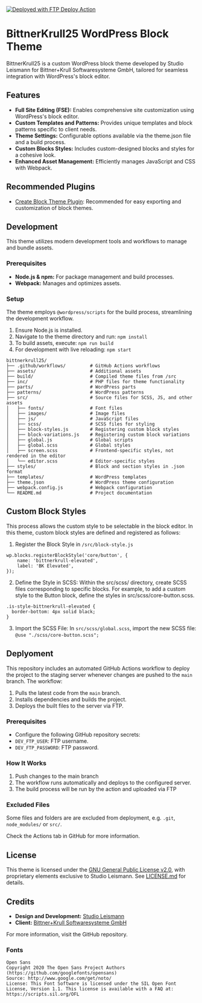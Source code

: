 [<img alt="Deployed with FTP Deploy Action" src="https://img.shields.io/badge/Deployed With-FTP DEPLOY ACTION-%3CCOLOR%3E?style=for-the-badge&color=0077b6">](https://github.com/SamKirkland/FTP-Deploy-Action)

# BittnerKrull25 WordPress Block Theme
BittnerKrull25 is a custom WordPress block theme developed by Studio Leismann for Bittner+Krull Softwaresysteme GmbH, tailored for seamless integration with WordPress's block editor.

## Features
- **Full Site Editing (FSE):** Enables comprehensive site customization using WordPress's block editor.
- **Custom Templates and Patterns:** Provides unique templates and block patterns specific to client needs.
- **Theme Settings:** Configurable options available via the theme.json file and a build process.
- **Custom Blocks Styles:** Includes custom-designed blocks and styles for a cohesive look.
- **Enhanced Asset Management:** Efficiently manages JavaScript and CSS with Webpack.

## Recommended Plugins
- [Create Block Theme Plugin](https://wordpress.org/plugins/create-block-theme/): Recommended for easy exporting and customization of block themes.

## Development
This theme utilizes modern development tools and workflows to manage and bundle assets.

### Prerequisites
- **Node.js & npm:** For package management and build processes.
- **Webpack:** Manages and optimizes assets.

### Setup
The theme employs `@wordpress/scripts` for the build process, streamlining the development workflow.

1. Ensure Node.js is installed.
2. Navigate to the theme directory and run:
   `npm install`
4. To build assets, execute:
   `npm run build`
5. For development with live reloading:
   `npm start`

```
bittnerkrull25/
├── .github/workflows/         # GitHub Actions workflows
├── assets/                    # Additional assets
├── build/                     # Compiled theme files from /src
├── inc/                       # PHP files for theme functionality
├── parts/                     # WordPress parts
├── patterns/                  # WordPress patterns
├── src/                       # Source files for SCSS, JS, and other assets
│   ├── fonts/                 # Font files
│   ├── images/                # Image files
│   ├── js/                    # JavaScript files
│   ├── scss/                  # SCSS files for styling
│   ├── block-styles.js        # Registering custom block styles
│   ├── block-variations.js    # Registering custom block variations
│   ├── global.js              # Global scripts
│   ├── global.scss            # Global styles
│   ├── screen.scss            # Frontend-specific styles, not rendered in the editor
│   └── editor.scss            # Editor-specific styles
├── styles/                    # Block and section styles in .json format
├── templates/                 # WordPress templates
├── theme.json                 # WordPress theme configuration
├── webpack.config.js          # Webpack configuration
└── README.md                  # Project documentation
```


## Custom Block Styles
This process allows the custom style to be selectable in the block editor.
In this theme, custom block styles are defined and registered as follows:

1. Register the Block Style in `/src/block-style.js`
```
wp.blocks.registerBlockStyle('core/button', {
	name: 'bittnerkrull-elevated',
	label: 'BK Elevated',
});
```
2. Define the Style in SCSS:
Within the src/scss/ directory, create SCSS files corresponding to specific blocks. For example, to add a custom style to the Button block, define the styles in src/scss/core-button.scss.
```
.is-style-bittnerkrull-elevated {
  border-bottom: 4px solid black;
}
```
3. Import the SCSS File:
In `src/scss/global.scss`, import the new SCSS file:
`@use "./scss/core-button.scss";`

## Deplyoment

This repository includes an automated GitHub Actions workflow to deploy the project to the staging server whenever changes are pushed to the `main` branch. 
The workflow:

1. Pulls the latest code from the `main` branch.
2. Installs dependencies and builds the project.
3. Deploys the built files to the server via FTP.

### Prerequisites
- Configure the following GitHub repository secrets:
 - `DEV_FTP_USER`: FTP username.
 - `DEV_FTP_PASSWORD`: FTP password.

### How It Works
1. Push changes to the main branch
2. The workflow runs automatically and deploys to the configured server.
3. The build process will be run by the action and uploaded via FTP

### Excluded Files
Some files and folders are are excluded from deployment, e.g. `.git`, `node_modules/` or `src/`.

Check the Actions tab in GitHub for more information.


## License

This theme is licensed under the [GNU General Public License v2.0](https://www.gnu.org/licenses/old-licenses/gpl-2.0.html), with proprietary elements exclusive to Studio Leismann. See [LICENSE.md](LICENSE.md) for details.


## Credits
*   **Design and Development:** [Studio Leismann](https://www.studioleismann.com/)
*   **Client:** [Bittner+Krull Softwaresysteme GmbH](https://www.bittner-krull.de/)

For more information, visit the GitHub repository.


### Fonts

```
Open Sans
Copyright 2020 The Open Sans Project Authors (https://github.com/googlefonts/opensans)
Source: http://www.google.com/get/noto/
License: This Font Software is licensed under the SIL Open Font License, Version 1.1. This license is available with a FAQ at: https://scripts.sil.org/OFL
```
